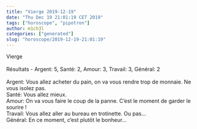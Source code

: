 ```yaml
---
title: "Vierge 2019-12-19"
date: "Thu Dec 19 21:01:19 CET 2019"
tags: ["horoscope", "pipotron"]
author: m1ch3l
categories: ["generated"]
slug: "horoscope/2019-12-19-21:01:19"
---
```


Vierge<br>
<br>
Résultats - Argent: 5, Santé: 2, Amour: 3, Travail: 3, Général: 2<br>
<br>
Argent:  Vous allez acheter du pain, on va vous rendre trop de monnaie. Ne vous isolez pas.<br>
Santé:   Vous allez mieux. <br>
Amour:   On va vous faire le coup de la panne. C’est le moment de garder le sourire !<br>
Travail: Vous allez aller au bureau en trotinette. Ou pas...<br>
Général: En ce moment, c’est plutôt le bonheur...<br>
